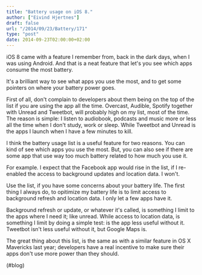 ```yaml
---
title: "Battery usage on iOS 8."
author: ["Eivind Hjertnes"]
draft: false
url: "/2014/09/23/Battery/171"
type: "post"
date: 2014-09-23T02:00:00+02:00
---
```


iOS 8 came with a feature I remember from, back in the dark days, when I
was using Android. And that is a neat feature that let's you see which
apps consume the most battery.

It's a brilliant way to see what apps you use the most, and to get some
pointers on where your battery power goes.

First of all, don't complain to developers about them being on the top
of the list if you are using the app all the time. Overcast, Audible,
Spotify together with Unread and Tweetbot, will probably high on my
list, most of the time. The reason is simple: I listen to audiobook,
podcasts and music more or less all the time when I don't study, work or
sleep. While Tweetbot and Unread is the apps I launch when I have a few
minutes to kill.

I think the battery usage list is a useful feature for two reasons. You
can kind of see which apps you use the most. But, you can also see if
there are some app that use way too much battery related to how much you
use it.

For example. I expect that the Facebook app would rise in the list, if I
re-enabled the access to background updates and location data. I won't.

Use the list, if you have some concerns about your battery life. The
first thing I always do, to opitimize my battery life is to limit access
to background refresh and location data. I only let a few apps have it.

Background refresh or update, or whatever it's called, is something I
limit to the apps where I need it; like unread. While access to location
data, is something I limit by doing a simple test: is the app less
useful without it. Tweetbot isn't less useful without it, but Google
Maps is.

The great thing about this list, is the same as with a similar feature
in OS X Mavericks last year; developers have a real incentive to make
sure their apps don't use more power than they should.

(#blog)
